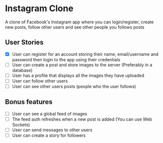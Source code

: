 # Instagram Clone

A clone of Facebook's Instagram app where you can login/register, create new posts, follow other users and see other people you follows posts

## User Stories

- [x] User can register for an account storing their name, email/username and password then login to the app using their credentials
- [ ] User can create a post and store images to the server (Preferably in a database)
- [ ] User has a profile that displays all the images they have uploaded
- [ ] User can follow other users
- [ ] User can see other users posts (people who the user follows)

## Bonus features

- [ ] User can see a global feed of images
- [ ] The feed auth refreshes when a new post is added (You can use Web Sockets)
- [ ] User can send messages to other users
- [ ] User can create a story for followers
